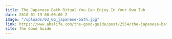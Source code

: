 ```yaml
---
title: The Japanese Bath Ritual You Can Enjoy In Your Own Tub
date: 2018-01-19 00:00:00 Z
image: "/uploads/03_GG_japanese-bath.jpg"
link: https://www.ahalife.com/the-good-guide/post/2554/the-japanese-bath-ritual-you-can-enjoy-in-your-own-tub
site: The Good Guide
---
```


